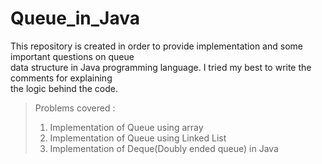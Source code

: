 # Queue_in_Java
This repository is created in order to provide implementation and some important questions on queue\
data structure in Java programming language. I tried my best to write the comments for explaining\
the logic behind the code.
</br>
> Problems covered :
> 1) Implementation of Queue using array
> 2) Implementation of Queue using Linked List
> 3) Implementation of Deque(Doubly ended queue) in Java
